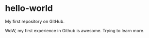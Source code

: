 # hello-world
My first repository on GitHub.

WoW, my first experience in Github is awesome. Trying to learn more.
